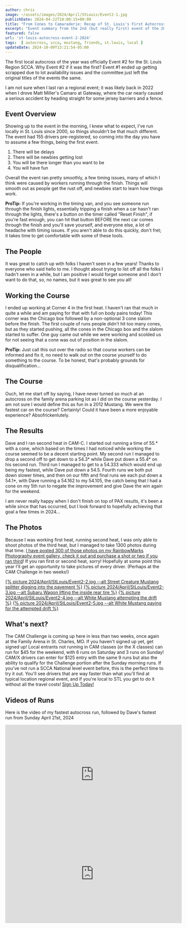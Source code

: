 ```yaml
---
author: chris
image: ~/assets/images/2024/April/StLouis/Event2-1.jpg
publishDate: 2024-04-22T10:00:15+00:00
title: "From Cones to Camaraderie: Recap of St. Louis's First Autocross of 2024"
excerpt: "Event summary from the 2nd (but really first) event of the 2024 St. Louis Region SCCA Season"
featured: false
url: 'st-louis-autocross-event-2-2024'
tags:  [ autocross, scca, mustang, friends, st.louis, local ] 
updateDate: 2024-10-09T13:21:54-05:00
---
```


The first local autocross of the year was officially Event #2 for the St. Louis Region SCCA. Why Event #2 if it was the first? Event #1 ended up getting scrapped due to lot availability issues and the committee just left the original titles of the events the same. 

I am not sure when I last ran a regional event; it was likely back in 2022 when I drove Matt Miller's Camaro at Gateway, where the car nearly caused a serious accident by heading straight for some jersey barriers and a fence.

## Event Overview 
Showing up to the event in the morning, I knew what to expect, I've run locally in St. Louis since 2000, so things shouldn't be that much different. The event had 155 drivers pre-registered, so coming into the day you have to assume a few things, being the first event.

1) There will be delays
2) There will be newbies getting lost
3) You will be there longer than you want to be
4) You will have fun

Overall the event ran pretty smoothly, a few timing issues, many of which I think were caused by workers running through the finish. Things will smooth out as people get the rust off, and newbies start to learn how things work.

**ProTip:** If you're working in the timing van, and you see someone run through the finish lights, essentially tripping a finish when a car hasn't ran through the lights, there's a button on the timer called "Reset Finish", if you're fast enough, you can hit that button BEFORE the next car comes through the finish and you'll save yourself, and everyone else, a lot of headache with timing issues. If you aren't able to do this quickly, don't fret; it takes time to get comfortable with some of these tools.

## The People
It was great to catch up with folks I haven't seen in a few years! Thanks to everyone who said hello to me. I thought about trying to list off all the folks I hadn't seen in a while, but I am positive I would forget someone and I don't want to do that, so, no names, but it was great to see you all!

## Working the Course
I ended up working at Corner 4 in the first heat. I haven't ran that much in quite a while and am paying for that with full on body pains today! This corner was the Chicago box followed by a non-optional 3 cone slalom before the finish. The first couple of runs people didn't hit too many cones, but as they started pushing, all the cones in the Chicago box and the slalom started to suffer. One guy came out while we were working and scolded us for not seeing that a cone was out of position in the slalom.

**ProTip:** Just call this out over the radio so that course workers can be informed and fix it, no need to walk out on the course yourself to do something to the course. To be honest, that's probably grounds for disqualification... 

## The Course
Ouch, let me start off by saying, I have never turned so much at an autocross on the family arena parking lot as I did on the course yesterday. I am not sure I would define this as fun in a 2012 Mustang. We were the fastest car on the course? Certainly! Could it have been a more enjoyable experience? Absofrickenlutely. 

## The Results
Dave and I ran second heat in CAM-C. I started out running a time of 55.* with a cone, which based on the times I had noticed while working the course seemed to be a decent starting point. My second run I managed to drop a second off to get down to a 54.3* while Dave put down a 55.4* on his second run. Third run I managed to get to a 54.333 which would end up being my fastest, while Dave put down a 54.5. Fourth runs we both put down slower times, and then on our fifth and final runs we each put down a 54.1*, with Dave running a 54.162 to my 54.105, the catch being that I had a cone on my 5th run to negate the improvement and give Dave the win again for the weekend.

I am never really happy when I don't finish on top of PAX results, it's been a while since that has occurred, but I look forward to hopefully achieving that goal a few times in 2024...

## The Photos
Because I was working first heat, running second heat, I was only able to shoot photos of the third heat, but I managed to take 1300 photos during that time. [I have posted 300 of those photos on my RainbowMarks Photography event gallery, check it out and purchase a shot or two if you ran third](https://photos.rainbowmarks.com/2024/Autocross/St-Louis-Region-SCCA/4-21-2024-Event-2/Heat-3)! If you ran first or second heat, sorry! Hopefully at some point this year I'll get an opportunity to take pictures of every driver. (Perhaps at the CAM Challenge in two weeks!)

<a href="https://photos.rainbowmarks.com/2024/Autocross/St-Louis-Region-SCCA/4-21-2024-Event-2/Heat-3/i-3QpjpSz/buy">
    {% picture 2024/April/StLouis/Event2-2.jpg --alt Street Creature Mustang splitter digging into the pavement %}</a>

<a href="https://photos.rainbowmarks.com/2024/Autocross/St-Louis-Region-SCCA/4-21-2024-Event-2/Heat-3/i-p7Z8Bkd/buy">
    {% picture 2024/April/StLouis/Event2-3.jpg --alt Subaru Wagon lifting the inside rear tire %}</a>
    
<a href="https://photos.rainbowmarks.com/2024/Autocross/St-Louis-Region-SCCA/4-21-2024-Event-2/Heat-3/i-gXFDg6V/buy">
    {% picture 2024/April/StLouis/Event2-4.jpg --alt White Mustang attempting the drift %}</a>

<a href="https://photos.rainbowmarks.com/2024/Autocross/St-Louis-Region-SCCA/4-21-2024-Event-2/Heat-3/i-B5DVhgx/buy">
    {% picture 2024/April/StLouis/Event2-5.jpg --alt White Mustang paying for the attempted drift %}</a>

## What's next? 
The CAM Challenge is coming up here in less than two weeks, once again at the Family Arena in St. Charles, MO. If you haven't signed up yet, get signed up! Local entrants not running in CAM classes (or the X classes) can run for $45 for the weekend, with 6 runs on Saturday and 3 runs on Sunday! CAM/X drivers can enter for $125 entry with the same 9 runs but also the ability to qualify for the Challenge portion after the Sunday morning runs. If you've not run a SCCA National level event before, this is the perfect time to try it out. You'll see drivers that are way faster than what you'll find at typical location regional event, and if you're local to STL you get to do it without all the travel costs! [Sign Up Today!](https://www.motorsportreg.com/events/2024-tire-rack-scca-st-louis-cam-challenge-family-arena-national-solo-360805)

## Videos of Runs
Here is the video of my fastest autocross run, followed by Dave's fastest run from Sunday April 21st, 2024 
<iframe width="560" height="315" src="https://www.youtube.com/embed/0D6l2NeEKIQ?si=RBDpT7xErAyxNMLS" title="YouTube video player" frameborder="0" allow="accelerometer; autoplay; clipboard-write; encrypted-media; gyroscope; picture-in-picture; web-share" referrerpolicy="strict-origin-when-cross-origin" allowfullscreen></iframe>

<iframe width="560" height="315" src="https://www.youtube.com/embed/akpxKxMThFg?si=W93EiJLfHGobQjFM" title="YouTube video player" frameborder="0" allow="accelerometer; autoplay; clipboard-write; encrypted-media; gyroscope; picture-in-picture; web-share" referrerpolicy="strict-origin-when-cross-origin" allowfullscreen></iframe>
